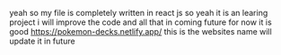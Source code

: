 yeah so my file is completely written in react js so yeah it is an learing project i will improve the code and all that in coming future for now it is good 
https://pokemon-decks.netlify.app/ this is the websites name will update it in future 
